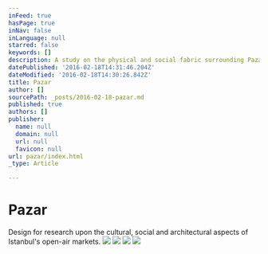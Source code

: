 ```yaml
---
inFeed: true
hasPage: true
inNav: false
inLanguage: null
starred: false
keywords: []
description: A study on the physical and social fabric surrounding Pazars in Istanbul.
datePublished: '2016-02-18T14:31:46.204Z'
dateModified: '2016-02-18T14:30:26.842Z'
title: Pazar
author: []
sourcePath: _posts/2016-02-18-pazar.md
published: true
authors: []
publisher:
  name: null
  domain: null
  url: null
  favicon: null
url: pazar/index.html
_type: Article

---
```

# Pazar

Design for research upon the cultural, social and architectural aspects of Istanbul's open-air markets.
![](https://the-grid-user-content.s3-us-west-2.amazonaws.com/4b78fd48-c21c-41dc-a236-982d91cfbba8.jpg)
![](https://the-grid-user-content.s3-us-west-2.amazonaws.com/e01d1332-605a-4749-91ee-102f3496738f.jpg)
![](https://the-grid-user-content.s3-us-west-2.amazonaws.com/7f1a75df-d036-40be-87b5-23423d9dff33.jpg)
![](https://the-grid-user-content.s3-us-west-2.amazonaws.com/244735f9-71d4-4955-b92e-27cde2cf605e.jpg)